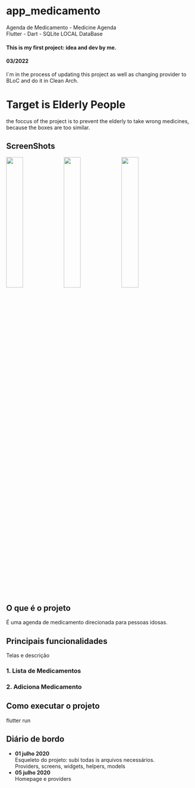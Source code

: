 <h1> app_medicamento </h1>
Agenda de  Medicamento - Medicine Agenda <br>
Flutter - Dart - SQLite </b>
LOCAL DataBase </br>
<h4>This is my first project: idea and dev by me.</h4>
<h4> 03/2022 </h4> I´m in the process of updating this project as well as changing provider to BLoC and do it in Clean Arch.

<h1> Target is Elderly People </h1>
the foccus of the project is to prevent the elderly to take wrong medicines, because the boxes are too similar.

<h2> ScreenShots </h2>
<img src="https://github.com/ETNINJA/app_medicamento/blob/master/IMG_20200813_115959_248.jpg" width="30%" height="30%">
<img src="https://github.com/ETNINJA/app_medicamento/blob/master/IMG_20200813_121201_824.jpg" width="30%" height="30%">
<img src="https://github.com/ETNINJA/app_medicamento/blob/master/IMG_20200821_090844_968.jpg" width="30%" height="30%">


<h2> O que é o projeto </h2>
É uma agenda de medicamento direcionada para pessoas idosas.


<h2> Principais funcionalidades </h2>
Telas e descrição

<h3> 1. Lista de Medicamentos </h3>

<h3> 2. Adiciona Medicamento </h3>

<h2> Como executar o projeto </h2>
flutter run

<h2>Diário de bordo </h2>

<ul> 
  <li> <b>01 julho 2020  </b> </li>
  Esqueleto do projeto: subi todas is arquivos necessários.<br>
  Providers, screens, widgets, helpers, models
  <li><b> 05 julho 2020 </b> </li>
  Homepage e providers
</ul>
